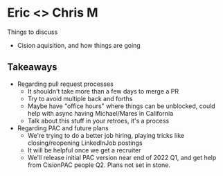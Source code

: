 # Eric <> Chris M

Things to discuss
 * Cision aquisition, and how things are going

## Takeaways
 * Regarding pull request processes
	 * It shouldn't take more than a few days to merge a PR
	 * Try to avoid multiple back and forths
	 * Maybe have "office hours" where things can be unblocked, could help with async having Michael/Mares in California
	 * Talk about this stuff in your retroes, it's a process
 * Regarding PAC and future plans
	 * We're trying to do a better job hiring, playing tricks like closing/reopening LinkedInJob postings
	 * It will be helpful once we get a recruiter
	 * We'll release initial PAC version near end of 2022 Q1, and get help from CisionPAC people Q2. Plans not set in stone.